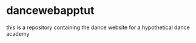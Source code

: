 # dancewebapptut
this is a repository containing the dance website for a hypothetical dance academy
